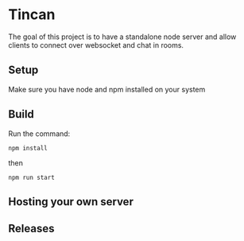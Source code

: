 
# Tincan #

The goal of this project is to have a standalone node server and allow clients to connect over websocket and chat in rooms.

## Setup

Make sure you have node and npm installed on your system

## Build

Run the command:

`npm install`

then

`npm run start`

## Hosting your own server

## Releases
